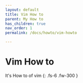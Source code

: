 ```yaml
---
layout: default
title: Vim How to
parent: My How to
has_children: true
nav_order: 1
permalink: /docs/howto/vim-howto

---
```


# Vim How to
It's How to of vim
{: .fs-6 .fw-300 }

